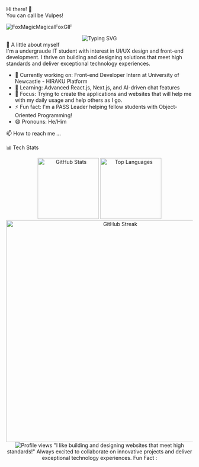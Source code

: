 Hi there! 👋 <br>
You can call be Vulpes!

![FoxMagicMagicalFoxGIF](https://github.com/user-attachments/assets/7e24d499-5d15-4a20-b342-bc3e265f95cc)

<div align="center">
  <img src="https://readme-typing-svg.herokuapp.com?font=Fira+Code&pause=1000&color=2196F3&center=true&vCenter=true&width=435&lines=Front-end+Developer+%26+UI%2FUX+Designer;Full-Stack+Developer;Problem+Solver+%26+Fast+Learner;Building+User-Centered+Solutions" alt="Typing SVG" />
</div>
🚀 A little about myself
<br>
I'm a undergraude IT student with interest in UI/UX design and front-end development. I thrive on building and designing solutions that meet high standards and deliver exceptional technology experiences.

- 🔭 Currently working on: Front-end Developer Intern at University of Newcastle - HIRAKU Platform
- 🌱 Learning: Advanced React.js, Next.js, and AI-driven chat features
- 🎯 Focus: Trying to create the applications and websites that will help me with my daily usage and help others as I go.
- ⚡ Fun fact: I'm a PASS Leader helping fellow students with Object-Oriented Programming!
- 😄 Pronouns: He/Him

📫 How to reach me ...

📊 Tech Stats
<div align="center">
  <img src="https://github-readme-stats.vercel.app/api?username=LinVulpes&show_icons=true&theme=tokyonight&hide_border=true&count_private=true" alt="GitHub Stats" height="165">
  <img src="https://github-readme-stats.vercel.app/api/top-langs/?username=LinVulpes&layout=compact&theme=tokyonight&hide_border=true" alt="Top Languages" height="165">
</div>
<div align="center">
  <img src="https://github-readme-streak-stats.herokuapp.com/?user=LinVulpes&theme=tokyonight&hide_border=true" alt="GitHub Streak" width="600">
</div>

<div align="center">
  <img src="https://komarev.com/ghpvc/?username=LinVulpes&label=Profile%20views&color=0e75b6&style=flat" alt="Profile views" />
"I like building and designing websites that meet high standards!"
Always excited to collaborate on innovative projects and deliver exceptional technology experiences.
Fun Fact : 
</div>
